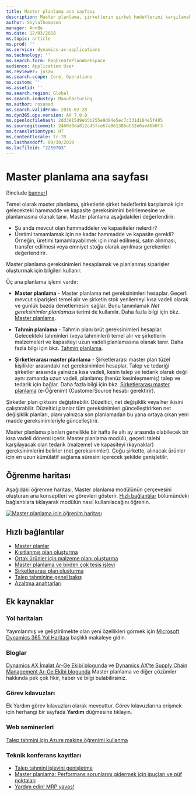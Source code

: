 ```yaml
---
title: Master planlama ana sayfası
description: Master planlama, şirketlerin şirket hedeflerini karşılamak için gelecekteki hammadde ve kapasite gereksinimini belirlemesine ve planlamasına olanak tanır.
author: ShylaThompson
manager: AnnBe
ms.date: 12/03/2018
ms.topic: article
ms.prod: ''
ms.service: dynamics-ax-applications
ms.technology: ''
ms.search.form: ReqCreatePlanWorkspace
audience: Application User
ms.reviewer: josaw
ms.search.scope: Core, Operations
ms.custom: ''
ms.assetid: ''
ms.search.region: Global
ms.search.industry: Manufacturing
ms.author: roxanad
ms.search.validFrom: 2016-02-28
ms.dyn365.ops.version: AX 7.0.0
ms.openlocfilehash: 2dd3915d9eb5b255e9d84e5ec7c331d184e5f485
ms.sourcegitcommit: 2460d0da812c45fce67a061386db52e0ae46b0f3
ms.translationtype: HT
ms.contentlocale: tr-TR
ms.lasthandoff: 09/30/2019
ms.locfileid: "2250703"
---
```

# <a name="master-planning-home-page"></a>Master planlama ana sayfası

[!include [banner](../includes/banner.md)]

Temel olarak master planlama, şirketlerin şirket hedeflerini karşılamak için gelecekteki hammadde ve kapasite gereksinimini belirlemesine ve planlamasına olanak tanır. Master planlama aşağıdakileri değerlendirir: 

-  Şu anda mevcut olan hammaddeler ve kapasiteler nelerdir? 
-  Üretimi tamamlamak için ne kadar hammadde ve kapasite gerekli? Örneğin, üretimi tamamlayabilmek için imal edilmesi, satın alınması, transfer edilmesi veya emniyet stoğu olarak ayrılması gerekenleri değerlendirir.

Master planlama gereksinimleri hesaplamak ve planlanmış siparişler oluşturmak için bilgileri kullanır.

Üç ana planlama işlemi vardır:

-  **Master planlama** - Master planlama net gereksinimleri hesaplar. Geçerli mevcut siparişleri temel alır ve şirketin stok yenilemeyi kısa vadeli olarak ve günlük bazda denetlemesini sağlar. Bunu tanımlamak *Net gereksinimler planlaması* terimi de kullanılır. Daha fazla bilgi için bkz. [Master planlama](master-plans.md). 

-  **Tahmin planlama** - Tahmin planı brüt gereksinimleri hesaplar. Gelecekteki tahminleri (veya tahminleri) temel alır ve şirketlerin malzemeleri ve kapasiteyi uzun vadeli planlamasına olanak tanır. Daha fazla bilgi için bkz. [Tahmin planlama](introduction-demand-forecasting.md). 

-  **Şirketlerarası master planlama** - Şirketlerarası master plan tüzel kişilikler arasındaki net gereksinimleri hesaplar. Talep ve tedariği şirketler arasında yalnızca kısa vadeli, kesin talep ve tedarik olarak değil aynı zamanda uzun vadeli, planlamış (henüz kesinleşmemiş) talep ve tedarik için bağlar. Daha fazla bilgi için bkz. [Şirketlerarası master planlama](https://mbspartner.microsoft.com/AX/CourseOverview/1276)  (e-Öğrenim) (CustomerSource hesabı gerektirir). 

Şirketler plan çıktısını değiştirebilir. Düzeltici, net değişiklik veya her ikisini çalıştırabilir. Düzeltici planlar tüm gereksinimleri güncelleştirirken net değişiklik planları, planı yalnızca son planlamadan bu yana ortaya çıkan yeni madde gereksinimleriyle güncelleştirir.

Master planlama planları genellikle bir hafta ile altı ay arasında olabilecek bir kısa vadeli dönemi içerir. Master planlama modülü, geçerli talebi karşılayacak olan tedarik (malzeme) ve kapasiteyi (kaynaklar) gereksinimlerini belirler (net gereksinimler). Çoğu şirkette, alınacak ürünler için en uzun kümülatif sağlama süresini içerecek şekilde genişletilir.

## <a name="learning-map"></a>Öğrenme haritası

Aşağıdaki öğrenme haritası, Master planlama modülünün çerçevesini oluşturan ana konseptleri ve görevleri gösterir. [Hızlı bağlantılar](#quick-links) bölümündeki bağlantılara tıklayarak modülün nasıl kullanılacağını öğrenin.

[![Master planlama için öğrenim haritası](./media/master-planning-learning-map.png)](./media/master-planning-learning-map.png)

## <a name="quick-links"></a>Hızlı bağlantılar

- [Master planlar](master-plans.md)  
- [Kısıtlanmış plan oluşturma](./tasks/constrained-plan.md)
- [Ortak ürünler için malzeme planı oluşturma](./tasks/create-material-plan-co-products.md)
- [Master planlama ve birden çok tesis işlevi](master-plan-multisite-functionality.md)
- [Şirketlerarası plan oluşturma](./tasks/create-intercompany-plan.md)
- [Talep tahminine genel bakış](introduction-demand-forecasting.md)
- [Azaltma anahtarları](reduction-keys.md)
                                  
## <a name="additional-resources"></a>Ek kaynaklar

### <a name="roadmaps"></a>Yol haritaları
Yayımlanmış ve geliştirilmekte olan yeni özellikleri görmek için [Microsoft Dynamics 365 Yol Haritası](https://roadmap.dynamics.com/) başlıklı makaleye gidin.

### <a name="blogs"></a>Bloglar
[Dynamics AX İmalat Ar-Ge Ekibi blogunda](https://blogs.msdn.microsoft.com/axmfg) ve [Dynamics AX'te Supply Chain Management Ar-Ge Ekibi blogunda](https://blogs.msdn.microsoft.com/dynamicsaxscm) Master planlama ve diğer çözümler hakkında pek çok fikir, haber ve bilgi bulabilirsiniz.

### <a name="task-guides"></a>Görev kılavuzları
Ek Yardım görev kılavuzları olarak mevcuttur. Görev kılavuzlarına erişmek için herhangi bir sayfada **Yardım** düğmesine tıklayın.

### <a name="webinars"></a>Web seminerleri
[Talep tahmini için Azure makine öğrenimi kullanma](https://www.youtube.com/watch?v=4nQsccdFFDA&feature=youtu.be)

### <a name="tech-conference-recordings"></a>Teknik konferans kayıtları
-  [Talep tahmini işlevini genişletme](https://www.youtube.com/watch?v=4OIKIXLiNjI&feature=youtu.be)
-  [Master planlama: Performans sorunlarını gidermek için ipuçları ve püf noktaları](https://youtu.be/7v8BPmEs9Dg)
-  [Yardım edin! MRP yavaş!](https://youtu.be/RLXybx20B5o)



